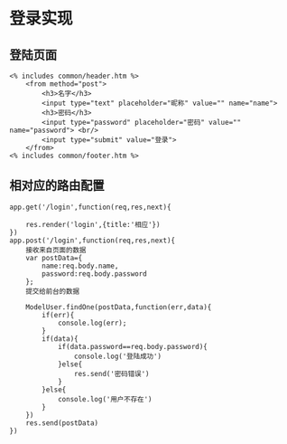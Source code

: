 # 登录实现
##  登陆页面
    <% includes common/header.htm %>
        <from method="post">
            <h3>名字</h3>
            <input type="text" placeholder="昵称" value="" name="name">
            <h3>密码</h3>
            <input type="password" placeholder="密码" value="" name="password"> <br/>
            <input type="submit" value="登录">
        </from>
    <% includes common/footer.htm %>
## 相对应的路由配置
    app.get('/login',function(req,res,next){
 
        res.render('login',{title:'相应'})
    })
    app.post('/login',function(req,res,next){
        接收来自页面的数据
        var postData={
            name:req.body.name,
            password:req.body.password
        };
        提交给前台的数据
        
        ModelUser.findOne(postData,function(err,data){
            if(err){
                console.log(err);
            }
            if(data){
                if(data.password==req.body.password){
                    console.log('登陆成功')
                }else{
                    res.send('密码错误')
                }
            }else{
                console.log('用户不存在')
            }
        })
        res.send(postData)
    })
